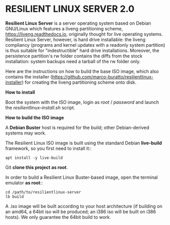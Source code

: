 RESILIENT LINUX SERVER 2.0
==========================

**Resilient Linux Server** is a server operating system based on Debian GNU/Linux which features a liveng partitioning scheme, https://liveng.readthedocs.io, originally thought for live operating systems. Resilient Linux Server, however, is hard drive installable: the liveng compliancy (programs and kernel updates with a readonly system partition) is thus suitable for "indestructible" hard drive installations. Moreover, the persistence partition's rw folder contains the diffs from the stock installation: system backups need a tarball of the rw folder only. 

Here are the instructions on how to build the base ISO image, which also contains the installer (https://github.com/marco-buratto/resilientlinux-installer) for creating the liveng partitioning scheme onto disk.

**How to install**

Boot the system with the ISO image, login as *root* / *password* and launch the *resilientlinux-install.sh* script.


**How to build the ISO image**

A **Debian Buster** host is required for the build; other Debian-derived systems may work.

The Resilient Linux ISO image is built using the standard Debian **live-build** framework, so you first need to install it::
 
    apt install -y live-build

Git **clone this project as root**.

In order to build a Resilient Linux Buster-based image, open the terminal emulator **as root**::

    cd /path/to/resilientlinux-server
    lb build

A .iso image will be built according to your host architecture (if building on an amd64, a 64bit iso will be produced; an i386 iso will be built on i386 hosts). We only guarantee the 64bit build to work.
